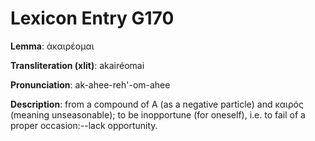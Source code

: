 # Lexicon Entry G170

**Lemma**: ἀκαιρέομαι

**Transliteration (xlit)**: akairéomai

**Pronunciation**: ak-ahee-reh'-om-ahee

**Description**:
from a compound of Α (as a negative particle) and καιρός (meaning unseasonable); to be inopportune (for oneself), i.e. to fail of a proper occasion:--lack opportunity.
